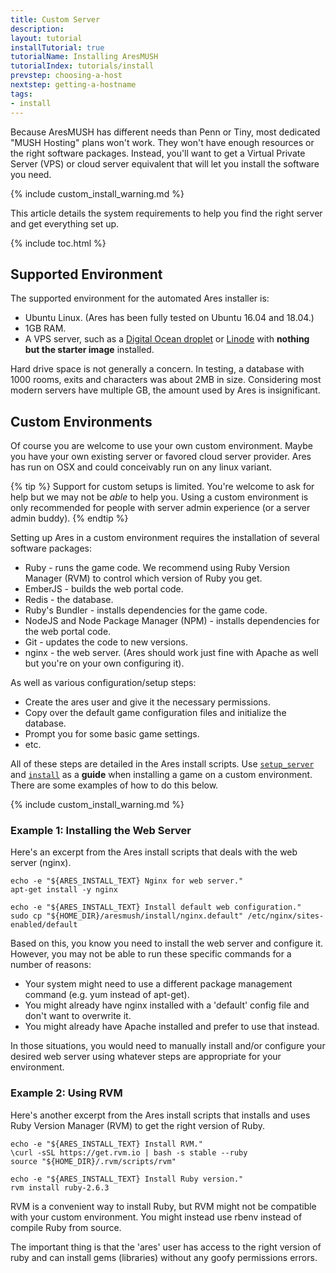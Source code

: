 ```yaml
---
title: Custom Server
description: 
layout: tutorial
installTutorial: true
tutorialName: Installing AresMUSH
tutorialIndex: tutorials/install
prevstep: choosing-a-host
nextstep: getting-a-hostname
tags:
- install
---
```


Because AresMUSH has different needs than Penn or Tiny, most dedicated "MUSH Hosting" plans won't work.  They won't have enough resources or the right software packages.  Instead, you'll want to get a Virtual Private Server (VPS) or cloud server equivalent that will let you install the software you need.

{% include custom_install_warning.md %}

This article details the system requirements to help you find the right server and get everything set up.

{% include toc.html %}

## Supported Environment

The supported environment for the automated Ares installer is:

* Ubuntu Linux. (Ares has been fully tested on Ubuntu 16.04 and 18.04.)
* 1GB RAM.
* A VPS server, such as a [Digital Ocean droplet](/tutorials/install/digital-ocean.html) or [Linode](https://www.linode.com/?r=80bc21df5f92ff5773de26419237b57a203623bd) with **nothing but the starter image** installed.  

Hard drive space is not generally a concern.  In testing, a database with 1000 rooms, exits and characters was about 2MB in size.  Considering most modern servers have multiple GB, the amount used by Ares is insignificant.

## Custom Environments

Of course you are welcome to use your own custom environment.  Maybe you have your own existing server or favored cloud server provider.  Ares has run on OSX and could conceivably run on any linux variant.  

{% tip %}
Support for custom setups is limited.  You're welcome to ask for help but we may not be *able* to help you.  Using a custom environment is only recommended for people with server admin experience (or a server admin buddy).
{% endtip %}

Setting up Ares in a custom environment requires the installation of several software packages: 

* Ruby - runs the game code.  We recommend using Ruby Version Manager (RVM) to control which version of Ruby you get.
* EmberJS - builds the web portal code.
* Redis - the database.
* Ruby's Bundler - installs dependencies for the game code.
* NodeJS and Node Package Manager (NPM) - installs dependencies for the web portal code.
* Git - updates the code to new versions.
* nginx - the web server.  (Ares should work just fine with Apache as well but you're on your own configuring it).

As well as various configuration/setup steps:

* Create the ares user and give it the necessary permissions.
* Copy over the default game configuration files and initialize the database.
* Prompt you for some basic game settings.
* etc.

All of these steps are detailed in the Ares install scripts. Use [`setup_server`](https://github.com/AresMUSH/aresmush/blob/master/bin/setup_server) and [`install`](https://github.com/AresMUSH/aresmush/blob/master/bin/install) as a **guide** when installing a game on a custom environment.  There are some examples of how to do this below.

{% include custom_install_warning.md %}

### Example 1: Installing the Web Server

Here's an excerpt from the Ares install scripts that deals with the web server (nginx).

    echo -e "${ARES_INSTALL_TEXT} Nginx for web server."
    apt-get install -y nginx

    echo -e "${ARES_INSTALL_TEXT} Install default web configuration."
    sudo cp "${HOME_DIR}/aresmush/install/nginx.default" /etc/nginx/sites-enabled/default

Based on this, you know you need to install the web server and configure it.  However, you may not be able to run these specific commands for a number of reasons:

* Your system might need to use a different package management command (e.g. yum instead of apt-get).  
* You might already have nginx installed with a 'default' config file and don't want to overwrite it.
* You might already have Apache installed and prefer to use that instead.

In those situations, you would need to manually install and/or configure your desired web server using whatever steps are appropriate for your environment.

### Example 2: Using RVM

Here's another excerpt from the Ares install scripts that installs and uses Ruby Version Manager (RVM) to get the right version of Ruby.

    echo -e "${ARES_INSTALL_TEXT} Install RVM."
    \curl -sSL https://get.rvm.io | bash -s stable --ruby
    source "${HOME_DIR}/.rvm/scripts/rvm"
    
    echo -e "${ARES_INSTALL_TEXT} Install Ruby version."
    rvm install ruby-2.6.3

RVM is a convenient way to install Ruby, but RVM might not be compatible with your custom environment.  You might instead use rbenv instead of compile Ruby from source.  

The important thing is that the 'ares' user has access to the right version of ruby and can install gems (libraries) without any goofy permissions errors.